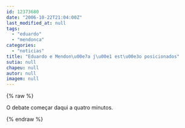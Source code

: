 ```yaml
---
id: 12373680
date: "2006-10-22T21:04:00Z"
last_modified_at: null
tags:
  - "eduardo"
  - "mendonca"
categories:
  - "noticias"
title: "Eduardo e Mendon\u00e7a j\u00e1 est\u00e3o posicionados"
sutia: null
chapeu: null
autor: null
imagem: null
---
```

{% raw %}
<p>O debate começar daqui a quatro minutos. </p>
{% endraw %}